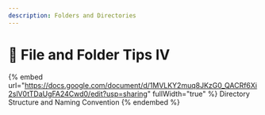```yaml
---
description: Folders and Directories
---
```


# 🔴 File and Folder Tips IV

{% embed url="https://docs.google.com/document/d/1MVLKY2muq8JKzG0_QACRf6Xi2slV0tTDaUgFA24Cwd0/edit?usp=sharing" fullWidth="true" %}
Directory Structure and Naming Convention
{% endembed %}

## &#x20;

